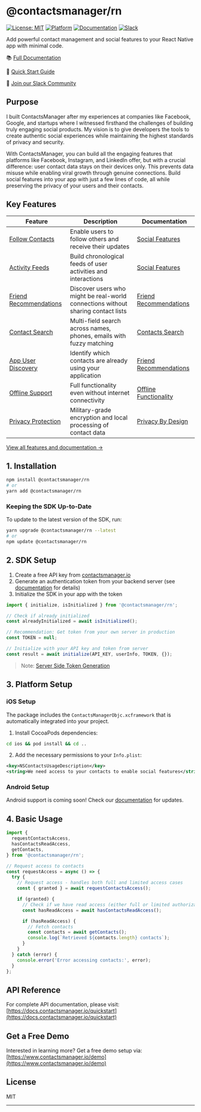 # @contactsmanager/rn

[![License: MIT](https://img.shields.io/badge/License-MIT-blue.svg)](https://opensource.org/licenses/MIT)
[![Platform](https://img.shields.io/badge/platform-iOS%20%7C%20Android-lightgrey)](https://github.com/arpwal/contactsmanager-rn)
[![Documentation](https://img.shields.io/badge/docs-contactsmanager.io-blue)](https://docs.contactsmanager.io)
[![Slack](https://img.shields.io/badge/slack-join_chat-brightgreen)](https://join.slack.com/t/contactsmanagersdk/shared_invite/zt-34as6nm2u-N7oMFvcQFoXwQvIo~ePJ1g)

Add powerful contact management and social features to your React Native app with minimal code.

📚 [Full Documentation](https://docs.contactsmanager.io)

🚀 [Quick Start Guide](https://docs.contactsmanager.io/quickstart)

💬 [Join our Slack Community](https://join.slack.com/t/contactsmanagersdk/shared_invite/zt-34as6nm2u-N7oMFvcQFoXwQvIo~ePJ1g)

## Purpose

I built ContactsManager after my experiences at companies like Facebook, Google, and startups where I witnessed firsthand the challenges of building truly engaging social products. My vision is to give developers the tools to create authentic social experiences while maintaining the highest standards of privacy and security.

With ContactsManager, you can build all the engaging features that platforms like Facebook, Instagram, and LinkedIn offer, but with a crucial difference: user contact data stays on their devices only. This prevents data misuse while enabling viral growth through genuine connections. Build social features into your app with just a few lines of code, all while preserving the privacy of your users and their contacts.

## Key Features

| Feature                     | Description                                                                      | Documentation                                                                             |
| --------------------------- | -------------------------------------------------------------------------------- | ----------------------------------------------------------------------------------------- |
| [Follow Contacts](#)        | Enable users to follow others and receive their updates                          | [Social Features](https://docs.contactsmanager.io/features/social-features)               |
| [Activity Feeds](#)         | Build chronological feeds of user activities and interactions                    | [Social Features](https://docs.contactsmanager.io/features/social-features)               |
| [Friend Recommendations](#) | Discover users who might be real-world connections without sharing contact lists | [Friend Recommendations](https://docs.contactsmanager.io/features/friend-recommendations) |
| [Contact Search](#)         | Multi-field search across names, phones, emails with fuzzy matching              | [Contacts Search](https://docs.contactsmanager.io/features/contacts-search)               |
| [App User Discovery](#)     | Identify which contacts are already using your application                       | [Friend Recommendations](https://docs.contactsmanager.io/features/friend-recommendations) |
| [Offline Support](#)        | Full functionality even without internet connectivity                            | [Offline Functionality](https://docs.contactsmanager.io/features/offline-functionality)   |
| [Privacy Protection](#)     | Military-grade encryption and local processing of contact data                   | [Privacy By Design](https://docs.contactsmanager.io/features/privacy-by-design)           |

[View all features and documentation →](https://docs.contactsmanager.io/quickstart)

## 1. Installation

```sh
npm install @contactsmanager/rn
# or
yarn add @contactsmanager/rn
```

### Keeping the SDK Up-to-Date

To update to the latest version of the SDK, run:

```sh
yarn upgrade @contactsmanager/rn --latest
# or
npm update @contactsmanager/rn
```

## 2. SDK Setup

1. Create a free API key from [contactsmanager.io](https://www.contactsmanager.io)
2. Generate an authentication token from your backend server (see [documentation](https://docs.contactsmanager.io/quickstart) for details)
3. Initialize the SDK in your app with the token

```js
import { initialize, isInitialized } from '@contactsmanager/rn';

// Check if already initialized
const alreadyInitialized = await isInitialized();

// Recommendation: Get token from your own server in production
const TOKEN = null;

// Initialize with your API key and token from server
const result = await initialize(API_KEY, userInfo, TOKEN, {});
```

> Note: [Server Side Token Generation](https://docs.contactsmanager.io/services/token-generation#implementation-examples)

## 3. Platform Setup

### iOS Setup

The package includes the `ContactsManagerObjc.xcframework` that is automatically integrated into your project.

1. Install CocoaPods dependencies:

```sh
cd ios && pod install && cd ..
```

2. Add the necessary permissions to your `Info.plist`:

```xml
<key>NSContactsUsageDescription</key>
<string>We need access to your contacts to enable social features</string>
```

### Android Setup

Android support is coming soon! Check our [documentation](https://docs.contactsmanager.io/quickstart) for updates.

## 4. Basic Usage

```js
import {
  requestContactsAccess,
  hasContactsReadAccess,
  getContacts,
} from '@contactsmanager/rn';

// Request access to contacts
const requestAccess = async () => {
  try {
    // Request access - handles both full and limited access cases
    const { granted } = await requestContactsAccess();

    if (granted) {
      // Check if we have read access (either full or limited authorization)
      const hasReadAccess = await hasContactsReadAccess();

      if (hasReadAccess) {
        // Fetch contacts
        const contacts = await getContacts();
        console.log(`Retrieved ${contacts.length} contacts`);
      }
    }
  } catch (error) {
    console.error('Error accessing contacts:', error);
  }
};
```

## API Reference

For complete API documentation, please visit:
[https://docs.contactsmanager.io/quickstart](https://docs.contactsmanager.io/quickstart)

## Get a Free Demo

Interested in learning more? Get a free demo setup via:
[https://www.contactsmanager.io/demo](https://www.contactsmanager.io/demo)

## License

MIT

---
